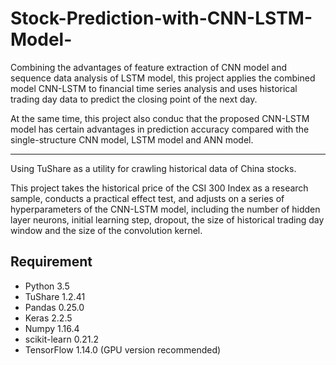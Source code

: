 # Stock-Prediction-with-CNN-LSTM-Model-

Combining the advantages of feature extraction of CNN model and sequence data analysis of LSTM model, this project applies the combined model CNN-LSTM to financial time series analysis and uses historical trading day data to predict the closing point of the next day.

At the same time, this project also conduc that the proposed CNN-LSTM model has certain advantages in prediction accuracy compared with the single-structure CNN model, LSTM model and ANN model. 

---------

Using TuShare as a utility for crawling historical data of China stocks. 
 
This project takes the historical price of the CSI 300 Index as a research sample, conducts a practical effect test, and adjusts on a series of hyperparameters of the CNN-LSTM model, including the number of hidden layer neurons, initial learning step, dropout, the size of historical trading day window and the size of the convolution kernel.


Requirement
-----------
* Python 3.5
* TuShare 1.2.41
* Pandas 0.25.0
* Keras 2.2.5
* Numpy 1.16.4
* scikit-learn 0.21.2
* TensorFlow 1.14.0 (GPU version recommended)
